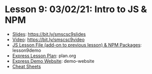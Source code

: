# Lesson 9: 03/02/21: Intro to JS & NPM
* [Slides](https://bit.ly/smscsc9slides): https://bit.ly/smscsc9slides  
* [Video](https://bit.ly/smscsc9video):  https://bit.ly/smscsc9video
* [JS Lesson File (add-on to previous lesson) & NPM Packages](lesson9demo): lesson9demo
* [Express Lesson Plan](plan.org): plan.org
* [Express Demo Website](demo-website): demo-website
* [Cheat Sheets](https://whscompsciclub.github.io/lang/)
